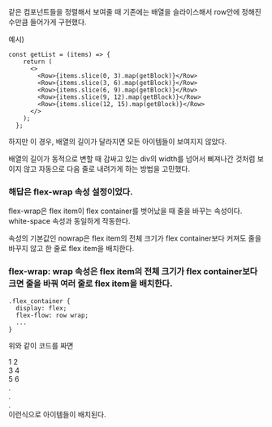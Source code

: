 같은 컴포넌트들을 정렬해서 보여줄 때 기존에는 배열을 슬라이스해서 row안에 정해진 수만큼 들어가게 구현했다.

예시)
```
const getList = (items) => {
    return (
      <>
        <Row>{items.slice(0, 3).map(getBlock)}</Row>
        <Row>{items.slice(3, 6).map(getBlock)}</Row>
        <Row>{items.slice(6, 9).map(getBlock)}</Row>
        <Row>{items.slice(9, 12).map(getBlock)}</Row>
        <Row>{items.slice(12, 15).map(getBlock)}</Row>
      </>
    );
  };
  ```

하지만 이 경우, 배열의 길이가 달라지면 모든 아이템들이 보여지지 않았다.

배열의 길이가 동적으로 변할 때 감싸고 있는 div의 width를 넘어서 삐져나간 것처럼 보이지 않고 자동으로 다음 줄로 내려가게 하는 방법을 고민했다.

### 해답은 flex-wrap 속성 설정이었다.

flex-wrap은 flex item이 flex container를 벗어났을 때 줄을 바꾸는 속성이다. white-space 속성과 동일하게 작동한다. 

속성의 기본값인 nowrap은 flex item의 전체 크기가 flex container보다 커져도 줄을 바꾸지 않고 한 줄로 flex item을 배치한다.

### flex-wrap: wrap 속성은 flex item의 전체 크기가 flex container보다 크면 줄을 바꿔 여러 줄로 flex item을 배치한다.

```
.flex_container {
  display: flex;
  flex-flow: row wrap;
  ...
}
```
위와 같이 코드를 짜면

1 2<br/>
3 4<br/>
5 6<br/>
.<br/>
.<br/>
.<br/>
이런식으로 아이템들이 배치된다.
